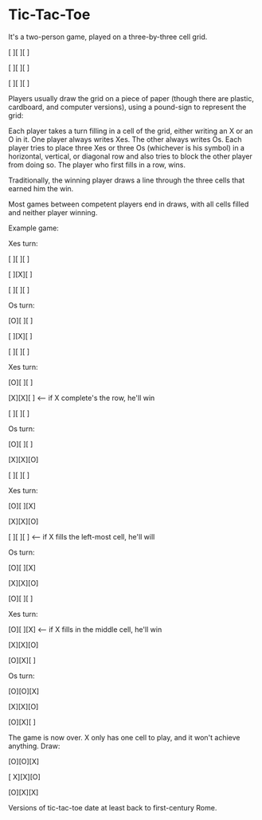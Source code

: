 # Tic-Tac-Toe

It's a two-person game, played on a three-by-three cell grid.

[ ][ ][ ]

[ ][ ][ ]

[ ][ ][ ]

Players usually draw the grid on a piece of paper (though there are plastic, cardboard, and computer versions), using a pound-sign to represent the grid:

Each player takes a turn filling in a cell of the grid, either writing an X or an O in it. One player always writes Xes. The other always writes Os. Each player tries to place three Xes or three Os (whichever is his symbol) in a horizontal, vertical, or diagonal row and also tries to block the other player from doing so. The player who first fills in a row, wins.

Traditionally, the winning player draws a line through the three cells that earned him the win.


Most games between competent players end in draws, with all cells filled and neither player winning.

Example game:

Xes turn:

[ ][ ][ ]

[ ][X][ ]

[ ][ ][ ]

Os turn:

[O][ ][ ]

[ ][X][ ]

[ ][ ][ ]

Xes turn:

[O][ ][ ]

[X][X][ ] <-- if X complete's the row, he'll win

[ ][ ][ ]

Os turn:

[O][ ][ ]

[X][X][O]

[ ][ ][ ]

Xes turn:

[O][ ][X]

[X][X][O]

[ ][ ][ ] <-- if X fills the left-most cell, he'll will

Os turn:

[O][ ][X]

[X][X][O]

[O][ ][ ]

Xes turn:

[O][ ][X] <-- if X fills in the middle cell, he'll win

[X][X][O]

[O][X][ ]

Os turn:

[O][O][X]

[X][X][O]

[O][X][ ]

The game is now over. X only has one cell to play, and it won't achieve anything. Draw:

[O][O][X]

[ X][X][O]

[O][X][X]

Versions of tic-tac-toe date at least back to first-century Rome.
